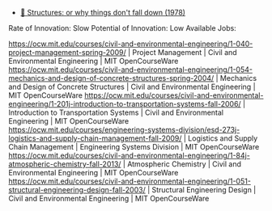 - [📕 Structures: or why things don't fall down (1978)](http://www.goodreads.com/book/show/245344.Structures)


Rate of Innovation: Slow
Potential of Innovation: Low
Available Jobs:


https://ocw.mit.edu/courses/civil-and-environmental-engineering/1-040-project-management-spring-2009/ | Project Management | Civil and Environmental Engineering | MIT OpenCourseWare
https://ocw.mit.edu/courses/civil-and-environmental-engineering/1-054-mechanics-and-design-of-concrete-structures-spring-2004/ | Mechanics and Design of Concrete Structures | Civil and Environmental Engineering | MIT OpenCourseWare
https://ocw.mit.edu/courses/civil-and-environmental-engineering/1-201j-introduction-to-transportation-systems-fall-2006/ | Introduction to Transportation Systems | Civil and Environmental Engineering | MIT OpenCourseWare
https://ocw.mit.edu/courses/engineering-systems-division/esd-273j-logistics-and-supply-chain-management-fall-2009/ | Logistics and Supply Chain Management | Engineering Systems Division | MIT OpenCourseWare
https://ocw.mit.edu/courses/civil-and-environmental-engineering/1-84j-atmospheric-chemistry-fall-2013/ | Atmospheric Chemistry | Civil and Environmental Engineering | MIT OpenCourseWare
https://ocw.mit.edu/courses/civil-and-environmental-engineering/1-051-structural-engineering-design-fall-2003/ | Structural Engineering Design | Civil and Environmental Engineering | MIT OpenCourseWare